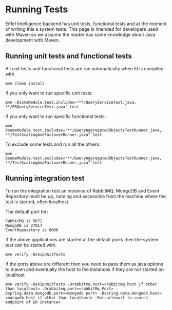 # Running Tests

Eiffel Intelligence backend has unit tests, functional tests and at the moment 
of writing this a system tests. This page is intended for developers used with 
Maven so we assume the reader has some knowledge about Java development with Maven.

## Running unit tests and functional tests

All unit tests and functional tests are run automatically when EI is compiled with

    mvn clean install

If you only want to run specific unit tests:

    mvn -DsomeModule.test.includes="**/QueryServiceTest.java, **/ERQueryServiceTest.java" test

If you only want to run specific functional tests:

    mvn -DsomeModule.test.includes="**/QueryAggregatedObjectsTestRunner.java, **/TestScalingAndFailoverRunner.java" test

To exclude some tests and run all the others:

    mvn -DsomeModule.test.excludes="**/QueryAggregatedObjectsTestRunner.java, **/TestScalingAndFailoverRunner.java" test

## Running integration test

To run the integration test an instance of RabbitMQ, MongoDB and Event 
Repository must be up, running and accessible from the machine where the test 
is started, often localhost.

The default port for: 

    RabbitMQ is 5672
    MongoDB is 27017
    EventRepository is 8080

If the above applications are started at the default ports then the system test 
can be started with.

    mvn verify -DskipUnitTests

If the ports above are different then you need to pass them as java options to 
maven and eventually the host to the instances if they are not started on localhost

    mvn verify -DskipUnitTests -Drabbitmq.host=<rabbitmq host if other than localhost> -Drabbitmq.port=<rabbitMq Port> -Dspring.data.mongodb.port=<mongodb port> -Dspring.data.mongodb.host=<mongodb host if other than localhost> -Der.url=<url to search endpoint of ER instance>
